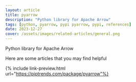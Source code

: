 ```yaml
---
layout: article
title: pyarrow
description: "Python library for Apache Arrow"
tags: [python, pyarrow, pypi pyarrow, pypi, references]
date: 2023-12-27
cover: /assets/images/related-articles/general.png
---
```


Python library for Apache Arrow

Here are some articles that you may find helpful

{% include link-preview.html url="https://piptrends.com/package/pyarrow"%}